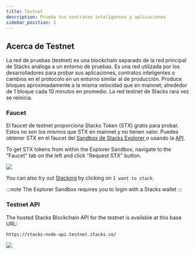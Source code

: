 ```yaml
---
title: Testnet
description: Prueba tus contratos inteligentes y aplicaciones
sidebar_position: 2
---
```


## Acerca de Testnet

La red de pruebas (testnet) es una blockchain separado de la red principal de Stacks análoga a un entorno de pruebas. Es una red utilizada por los desarrolladores para probar sus aplicaciones, contratos inteligentes o cambios en el protocolo en un entorno similar al de producción. Produce bloques aproximadamente a la misma velocidad que en mainnet; alrededor de 1 bloque cada 10 minutos en promedio. La red testnet de Stacks rara vez se reinicia.

### Faucet

El faucet de testnet proporciona Stacks Token (STX) gratis para probar. Estos no son los mismos que STX en mainnet y no tienen valor. Puedes obtener STX en el faucet del [Sandbox de Stacks Explorer ](https://explorer.stacks.co/sandbox/faucet?chain=testnet)o usando la [API](https://docs.hiro.so/api#tag/Faucets).

To get STX tokens from within the Explorer Sandbox, navigate to the "Faucet" tab on the left and click "Request STX" button.

![](/img/stx_faucet.png)

You can also try out [Stacking](stacking) by clicking on `I want to stack`.

:::note
The Explorer Sandbox requires you to login with a Stacks wallet
:::

### Testnet API

The hosted Stacks Blockchain API for the testnet is available at this base URL:

```shell
https://stacks-node-api.testnet.stacks.co/
```

![](/img/api_testnet_status.png)